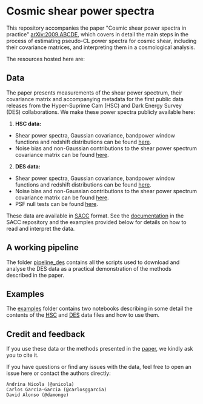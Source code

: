 # Cosmic shear power spectra

This repository accompanies the paper "Cosmic shear power spectra in practice" [arXiv:2009.ABCDE](dead_link), which covers in detail the main steps in the process of estimating pseudo-CL power spectra for cosmic shear, including their covariance matrices, and interpreting them in a cosmological analysis.

The resources hosted here are:

## Data
The paper presents measurements of the shear power spectrum, their covariance matrix and accompanying metadata for the first public data releases from the Hyper-Suprime Cam (HSC) and Dark Energy Survey (DES) collaborations. We make these power spectra publicly available here:
1. **HSC data:**
  * Shear power spectra, Gaussian covariance, bandpower window functions and redshift distributions can be found [here](dead_link).
  * Noise bias and non-Gaussian contributions to the shear power spectrum covariance matrix can be found [here](dead_link).

2. **DES data:**
  * Shear power spectra, Gaussian covariance, bandpower window functions and redshift distributions can be found [here](http://intensitymapping.physics.ox.ac.uk/Data/ShearCl/cls_signal_covG_ns4096.fits).
  * Noise bias and non-Gaussian contributions to the shear power spectrum covariance matrix can be found [here](http://intensitymapping.physics.ox.ac.uk/Data/ShearCl/cls_noise_covNG_ns4096.fits).
  * PSF null tests can be found [here](http://intensitymapping.physics.ox.ac.uk/Data/ShearCl/cls_xpsf_ns4096.fits).

These data are available in [SACC](https://github.com/LSSTDESC/sacc) format. See the [documentation](https://sacc.readthedocs.io/en/latest/) in the SACC repository and the examples provided below for details on how to read and interpret the data.

## A working pipeline
The folder [pipeline_des](pipeline_des) contains all the scripts used to download and analyse the DES data as a practical demonstration of the methods described in the paper.

## Examples
The [examples](examples) folder contains two notebooks describing in some detail the contents of the [HSC](dead_link) and [DES](examples/ClExampleDES.ipynb) data files and how to use them.

## Credit and feedback
If you use these data or the methods presented in the [paper](dead_link), we kindly ask you to cite it.

If you have questions or find any issues with the data, feel free to open an issue here or contact the authors directly:

    Andrina Nicola (@anicola)
    Carlos Garcia-Garcia (@carlosggarcia)
    David Alonso (@damonge)
